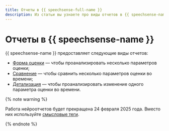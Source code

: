 ```yaml
---
title: Отчеты в {{ speechsense-full-name }}
description: Из статьи вы узнаете про виды отчетов в {{ speechsense-name }}.
---
```


# Отчеты в {{ speechsense-name }}

{{ speechsense-name }} предоставляет следующие виды отчетов:

* [Форма оценки](evaluation-form.md) — чтобы проанализировать несколько параметров оценки;
* [Сравнение](comparison.md) — чтобы сравнить несколько параметров оценки во времени;
* [Детализация](details.md) — чтобы проанализировать изменение одного параметра оценки во времени.

{% note warning %}

Работа нейроотчетов будет прекращена 24 февраля 2025 года. Вместо них используйте [смысловые теги](../tags.md#sense-tags).

{% endnote %}
